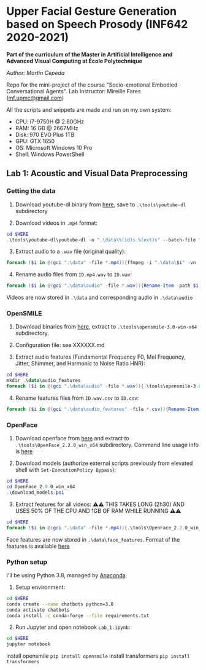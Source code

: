 
# Upper Facial Gesture Generation based on Speech Prosody (INF642 2020-2021)

**Part of the curriculum of the Master in Artificial Intelligence and Advanced Visual Computing at École Polytechnique**

*Author: Martín Cepeda*

Repo for the mini-project of the course "Socio-emotional Embodied Conversational Agents". Lab Instructor: Mireille Fares ([mf.upmc@gmail.com](mailto:mf.upmc@gmail.com))

All the scripts and snippets are made and run on my own system:

- CPU: i7-9750H @ 2.60GHz
- RAM: 16 GB @ 2667MHz
- Disk: 970 EVO Plus 1TB
- GPU: GTX 1650
- OS: Microsoft Windows 10 Pro
- Shell: Windows PowerShell

## Lab 1: Acoustic and Visual Data Preprocessing

### Getting the data

1. Download youtube-dl binary from [here](http://ytdl-org.github.io/youtube-dl/download.html), save to `.\tools\youtube-dl` subdirectory

2. Download videos in `.mp4` format:
```powershell
cd $HERE
.\tools\youtube-dl\youtube-dl -o ".\data\%(id)s.%(ext)s" --batch-file ".\VideoIDs.txt" -f mp4
```

3. Extract audio to a `.wav` file (original quality):
```powershell
foreach ($i in @(gci ".\data" -file *.mp4)){ffmpeg -i ".\data\$i" -vn -acodec pcm_s16le -ar 44100 -ac 2 ".\data\audio\$i.wav"}
```

4. Rename audio files from `ID.mp4.wav` to `ID.wav`:
```powershell
foreach ($i in @(gci ".\data\audio" -file *.wav)){Rename-Item -path $i.FullName -newname $i.Name.Replace(".mp4","")}
```

Videos are now stored in `.\data` and corresponding audio in `.\data\audio`

### OpenSMILE

1. Download binaries from [here](https://github.com/audeering/opensmile/releases/tag/v3.0.0), extract to `.\tools\opensmile-3.0-win-x64` subdirectory.

2. Configuration file: see XXXXXX.md

3. Extract audio features (Fundamental Frequency F0, Mel Frequency, Jitter, Shimmer, and Harmonic to Noise Ratio HNR):
```powershell
cd $HERE
mkdir .\data\audio_features
foreach ($i in @(gci ".\data\audio" -file *.wav)){.\tools\opensmile-3.0-win-x64\bin\SMILExtract.exe -C ".\src\MyConf.conf" -I ".\data\audio\$i" -O ".\data\audio_features\$i.csv"}
```

4. Rename features files from `ID.wav.csv` to `ID.csv`:
```powershell
foreach ($i in @(gci ".\data\audio_features" -file *.csv)){Rename-Item -path $i.FullName -newname $i.Name.Replace(".wav","")}
```


### OpenFace

1. Download openface from [here](https://github.com/TadasBaltrusaitis/OpenFace/releases/tag/OpenFace_2.2.0) and extract to `.\tools\OpenFace_2.2.0_win_x64` subdirectory.  Command line usage info is [here](https://github.com/TadasBaltrusaitis/OpenFace/wiki/Command-line-arguments)

2. Download models (authorize external scripts previously from elevated shell with `Set-ExecutionPolicy Bypass`):
```powershell
cd $HERE
cd OpenFace_2.0.0_win_x64
.\download_models.ps1
```

3. Extract features for all videos: ⚠️⚠️ THIS TAKES LONG (2h30) AND USES 50% OF THE CPU AND 1GB OF RAM WHILE RUNNING ⚠️⚠️
```powershell
cd $HERE
foreach ($i in @(gci ".\data" -file *.mp4)){.\tools\OpenFace_2.2.0_win_x64\FeatureExtraction.exe -root .\data -f $i -out_dir .\data\face_features}
```

Face features are now stored in `.\data\face_features`. Format of the features is available [here](https://github.com/TadasBaltrusaitis/OpenFace/wiki/Output-Format#featureextraction)

### Python setup

I'll be using Python 3.8, managed by [Anaconda](https://www.anaconda.com/products/individual).

1. Setup environment:
```bash
cd $HERE
conda create --name chatbots python=3.8
conda activate chatbots
conda install -c conda-forge --file requirements.txt
```

2. Run Jupyter and open notebook `Lab_1.ipynb`:
```bash
cd $HERE
jupyter notebook
```

install opensmile `pip install opensmile`
install transformers `pip install transformers`